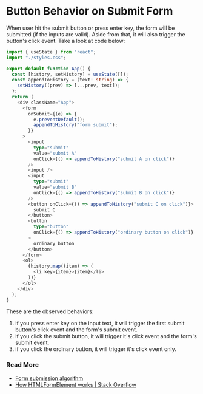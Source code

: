 # Button Behavior on Submit Form

When user hit the submit button or press enter key, the form will be submitted (if the inputs are valid). Aside from that, it will also trigger the button's click event. Take a look at code below:

```typescript
import { useState } from "react";
import "./styles.css";

export default function App() {
  const [history, setHistory] = useState([]);
  const appendToHistory = (text: string) => {
    setHistory((prev) => [...prev, text]);
  };
  return (
    <div className="App">
      <form
        onSubmit={(e) => {
          e.preventDefault();
          appendToHistory("form submit");
        }}
      >
        <input
          type="submit"
          value="submit A"
          onClick={() => appendToHistory("submit A on click")}
        />
        <input />
        <input
          type="submit"
          value="submit B"
          onClick={() => appendToHistory("submit B on click")}
        />
        <button onClick={() => appendToHistory("submit C on click")}>
          submit C
        </button>
        <button
          type="button"
          onClick={() => appendToHistory("ordinary button on click")}
        >
          ordinary button
        </button>
      </form>
      <ol>
        {history.map((item) => (
          <li key={item}>{item}</li>
        ))}
      </ol>
    </div>
  );
}
```

These are the observed behaviors:

1. if you press enter key on the input text, it will trigger the first submit button's click event and the form's submit event.
2. if you click the submit button, it will trigger it's click event and the form's submit event.
3. if you click the ordinary button, it will trigger it's click event only.

### Read More

- [Form submission algorithm](https://html.spec.whatwg.org/multipage/form-control-infrastructure.html#form-submission-algorithm)
- [How HTMLFormElement works | Stack Overflow](https://stackoverflow.com/questions/63509328/understanding-html-form-element-behavior)
